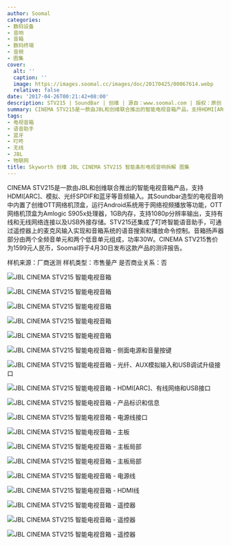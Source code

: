 ```yaml
---
author: Soomal
categories:
- 数码设备
- 音响
- 音箱
- 数码终端
- 音频
- 图集
cover:
  alt: ''
  caption: ''
  image: https://images.soomal.cc/images/doc/20170425/00067614.webp
  relative: false
date: '2017-04-26T00:21:42+08:00'
description: STV215 | SoundBar | 创维 | 源自：www.soomal.com | 版权：原创 |  平均/总评分：06.86/48
summary: CINEMA STV215是一款由JBL和创维联合推出的智能电视音箱产品，支持HDMI[ARC]、模拟、光纤SPDIF和蓝牙等音频输入。其Soundbar造型的电视音响中内置了创维OTT网络机顶盒功能，运行Android系统用于网络视频播放等功能，并集成了叮咚智能语音助手，可通过语音搜索和播放命令控制。
tags:
- 电视音箱
- 语音助手
- 蓝牙
- 叮咚
- 无线
- JBL
- 物联网
title: Skyworth 创维 JBL CINEMA STV215 智能条形电视音响拆解 图集
---
```


CINEMA STV215是一款由JBL和创维联合推出的智能电视音箱产品，支持HDMI[ARC]、模拟、光纤SPDIF和蓝牙等音频输入。其Soundbar造型的电视音响中内置了创维OTT网络机顶盒，运行Android系统用于网络视频播放等功能，OTT网络机顶盒为Amlogic S905x处理器，1GB内存，支持1080p分辨率输出，支持有线和无线网络连接以及USB外接存储。STV215还集成了叮咚智能语音助手，可通过遥控器上的麦克风输入实现和音箱系统的语音搜索和播放命令控制。音箱扬声器部分由两个全频音单元和两个低音单元组成，功率30W。CINEMA STV215售价为1599元人民币，Soomal将于4月30日发布这款产品的测评报告。



样机来源：厂商送测
样机类型：市售量产
是否商业关系：否



![JBL CINEMA STV215 智能电视音箱](https://images.soomal.cc/images/doc/20170425/00067596.webp)



![JBL CINEMA STV215 智能电视音箱](https://images.soomal.cc/images/doc/20170425/00067597.webp)



![JBL CINEMA STV215 智能电视音箱](https://images.soomal.cc/images/doc/20170425/00067598.webp)



![JBL CINEMA STV215 智能电视音箱](https://images.soomal.cc/images/doc/20170425/00067599.webp)



![JBL CINEMA STV215 智能电视音箱](https://images.soomal.cc/images/doc/20170425/00067600.webp)



![JBL CINEMA STV215 智能电视音箱 - 侧面电源和音量按键](https://images.soomal.cc/images/doc/20170425/00067601.webp)



![JBL CINEMA STV215 智能电视音箱 - 光纤、AUX模拟输入和USB调试升级接口](https://images.soomal.cc/images/doc/20170425/00067602.webp)



![JBL CINEMA STV215 智能电视音箱 - HDMI[ARC]、有线网络和USB接口](https://images.soomal.cc/images/doc/20170425/00067603.webp)



![JBL CINEMA STV215 智能电视音箱 - 产品标识和信息](https://images.soomal.cc/images/doc/20170425/00067604.webp)



![JBL CINEMA STV215 智能电视音箱 - 电源线接口](https://images.soomal.cc/images/doc/20170425/00067605.webp)



![JBL CINEMA STV215 智能电视音箱 - 主板](https://images.soomal.cc/images/doc/20170425/00067606.webp)



![JBL CINEMA STV215 智能电视音箱 - 主板局部](https://images.soomal.cc/images/doc/20170425/00067607.webp)



![JBL CINEMA STV215 智能电视音箱 - 主板局部](https://images.soomal.cc/images/doc/20170425/00067608.webp)



![JBL CINEMA STV215 智能电视音箱 - 电源线](https://images.soomal.cc/images/doc/20170425/00067609.webp)



![JBL CINEMA STV215 智能电视音箱 - HDMI线](https://images.soomal.cc/images/doc/20170425/00067610.webp)



![JBL CINEMA STV215 智能电视音箱 - 遥控器](https://images.soomal.cc/images/doc/20170425/00067611.webp)



![JBL CINEMA STV215 智能电视音箱 - 遥控器](https://images.soomal.cc/images/doc/20170425/00067612.webp)



![JBL CINEMA STV215 智能电视音箱 - 遥控器](https://images.soomal.cc/images/doc/20170425/00067613.webp)